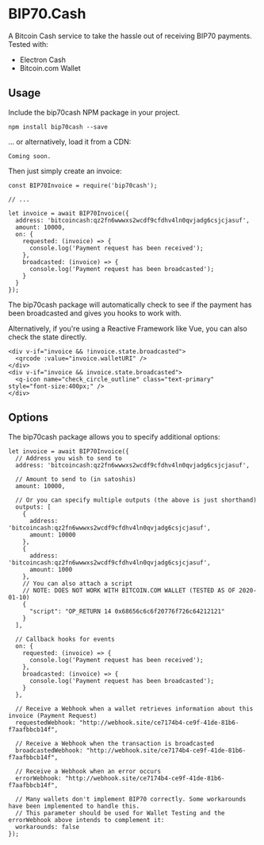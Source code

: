 # BIP70.Cash

A Bitcoin Cash service to take the hassle out of receiving BIP70 payments. Tested with:

- Electron Cash
- Bitcoin.com Wallet

## Usage

Include the bip70cash NPM package in your project.

```
npm install bip70cash --save
```

... or alternatively, load it from a CDN:

```
Coming soon.
```

Then just simply create an invoice:

```
const BIP70Invoice = require('bip70cash');

// ...

let invoice = await BIP70Invoice({
  address: 'bitcoincash:qz2fn6wwwxs2wcdf9cfdhv4ln0qvjadg6csjcjasuf',
  amount: 10000,
  on: {
    requested: (invoice) => {
      console.log('Payment request has been received');
    },
    broadcasted: (invoice) => {
      console.log('Payment request has been broadcasted');
    }
  }
});
```

The bip70cash package will automatically check to see if the payment has been broadcasted and gives you hooks to work with.

Alternatively, if you're using a Reactive Framework like Vue, you can also check the state directly.

```
<div v-if="invoice && !invoice.state.broadcasted">
  <qrcode :value="invoice.walletURI" />
</div>
<div v-if="invoice && invoice.state.broadcasted">
  <q-icon name="check_circle_outline" class="text-primary" style="font-size:400px;" />
</div>
```

## Options

The bip70cash package allows you to specify additional options:

```
let invoice = await BIP70Invoice({
  // Address you wish to send to
  address: 'bitcoincash:qz2fn6wwwxs2wcdf9cfdhv4ln0qvjadg6csjcjasuf',

  // Amount to send to (in satoshis)
  amount: 10000,
  
  // Or you can specify multiple outputs (the above is just shorthand)
  outputs: [
    {
      address: 'bitcoincash:qz2fn6wwwxs2wcdf9cfdhv4ln0qvjadg6csjcjasuf',
      amount: 10000
    },
    {
      address: 'bitcoincash:qz2fn6wwwxs2wcdf9cfdhv4ln0qvjadg6csjcjasuf',
      amount: 1000
    },
    // You can also attach a script
    // NOTE: DOES NOT WORK WITH BITCOIN.COM WALLET (TESTED AS OF 2020-01-10)
    {
      "script": "OP_RETURN 14 0x68656c6c6f20776f726c64212121"
    }
  ],
  
  // Callback hooks for events
  on: {
    requested: (invoice) => {
      console.log('Payment request has been received');
    },
    broadcasted: (invoice) => {
      console.log('Payment request has been broadcasted');
    }
  },
  
  // Receive a Webhook when a wallet retrieves information about this invoice (Payment Request)
  requestedWebhook: "http://webhook.site/ce7174b4-ce9f-41de-81b6-f7aafbbcb14f",
  
  // Receive a Webhook when the transaction is broadcasted
  broadcastedWebhook: "http://webhook.site/ce7174b4-ce9f-41de-81b6-f7aafbbcb14f",
  
  // Receive a Webhook when an error occurs
  errorWebhook: "http://webhook.site/ce7174b4-ce9f-41de-81b6-f7aafbbcb14f",
  
  // Many wallets don't implement BIP70 correctly. Some workarounds have been implemented to handle this.
  // This parameter should be used for Wallet Testing and the errorWebhook above intends to complement it:
  workarounds: false
});
```
